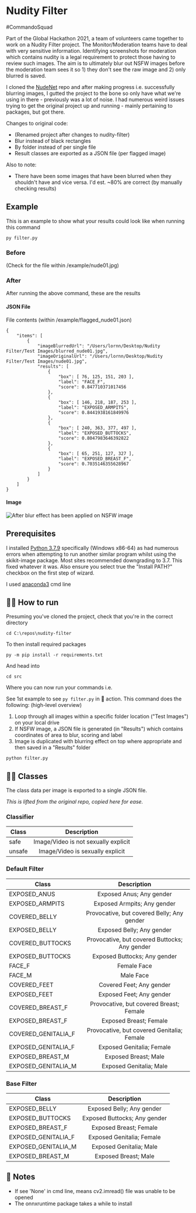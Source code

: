 # Nudity Filter

#CommandoSquad

Part of the Global Hackathon 2021, a team of volunteers came together to work on a Nudity Filter project. The Monitor/Moderation teams have to deal with very sensitive information. Identifying screenshots for moderation which contains nudity is a legal requirement to protect those having to review such images. The aim is to ultimately blur out NSFW images before the moderation team sees it so 1) they don't see the raw image and 2) only blurred is saved.

I cloned the [NudeNet](https://github.com/notAI-tech/NudeNet) repo and after making progress i.e. successfully blurring images, I gutted the project to the bone so only have what we're using in there - previously was a lot of noise. I had numerous weird issues trying to get the original project up and running - mainly pertaining to packages, but got there.

Changes to original code:

- (Renamed project after changes to nudity-filter)
- Blur instead of black rectangles
- By folder instead of per single file
- Result classes are exported as a JSON file (per flagged image)

Also to note:

- There have been some images that have been blurred when they shouldn't have and vice versa. I'd est. ~80% are correct (by manually checking results)

## Example

This is an example to show what your results could look like when running this command

```
py filter.py
```

### Before
(Check for the file within /example/nude01.jpg)

### After
After running the above command, these are the results
#### JSON File
File contents (within /example/flagged_nude01.json)

```
{
    "items": [
        {
            "imageBlurredUrl": "/Users/lornn/Desktop/Nudity Filter/Test Images/blurred_nude01.jpg",
            "imageOriginalUrl": "/Users/lornn/Desktop/Nudity Filter/Test Images/nude01.jpg",
            "results": [
                {
                    "box": [ 76, 125, 151, 203 ],
                    "label": "FACE_F",
                    "score": 0.847710371017456
                },
                {
                    "box": [ 146, 218, 187, 253 ],
                    "label": "EXPOSED_ARMPITS",
                    "score": 0.8441938161849976
                },
                {
                    "box": [ 240, 363, 377, 497 ],
                    "label": "EXPOSED_BUTTOCKS",
                    "score": 0.8047983646392822
                },
                {
                    "box": [ 65, 251, 127, 327 ],
                    "label": "EXPOSED_BREAST_F",
                    "score": 0.7035146355628967
                }
            ]
        }
    ]
}
```

#### Image

![After blur effect has been applied on NSFW image](/example/blurred_nude01.jpg)

## Prerequisites

I installed [Python 3.7.9](https://www.python.org/downloads/release/python-379/) specifically (Windows x86-64) as had numerous errors when attempting to run another similar program whilst using the skikit-image package. Most sites recommended downgrading to 3.7. This fixed whatever it was. Also ensure you select true the "Install PATH?" checkbox on the first step of wizard.

I used [anaconda3](https://www.anaconda.com/products/individual) cmd line

## 🏃‍♀️ How to run
Presuming you've cloned the project, check that you're in the correct directory

```
cd C:\repos\nudity-filter
```

To then install required packages

```
py -m pip install -r requirements.txt
```

And head into

```
cd src
```

Where you can now run your commands i.e. 

See 1st example to see `py filter.py` in 🎥 action. This command does the following: (high-level overview)

1. Loop through all images within a specific folder location ("Test Images") on your local drive
2. If NSFW image, a JSON file is generated (in "Results") which contains coordinates of area to blur, scoring and label
3. Image is duplicated with blurring effect on top where appropriate and then saved in a "Results" folder

```
python filter.py
```
 
## 👨‍🏫 Classes

The class data per image is exported to a single JSON file.

_This is lifted from the original repo, copied here for ease._

### Classifier

| Class  |  Description   |
| ------ | :----------------------------------: |
| safe   | Image/Video is not sexually explicit |
| unsafe |   Image/Video is sexually explicit   |

### Default Filter

| Class    |       Description       |
| ------------------- | :-------------------------------------------: |
| EXPOSED_ANUS        |           Exposed Anus; Any gender |
| EXPOSED_ARMPITS     |          Exposed Armpits; Any gender          |
| COVERED_BELLY       |  Provocative, but covered Belly; Any gender   |
| EXPOSED_BELLY       |           Exposed Belly; Any gender           |
| COVERED_BUTTOCKS    | Provocative, but covered Buttocks; Any gender |
| EXPOSED_BUTTOCKS    |         Exposed Buttocks; Any gender          |
| FACE_F   |       Female Face       |
| FACE_M   |        Male Face        |
| COVERED_FEET        |           Covered Feet; Any gender |
| EXPOSED_FEET        |           Exposed Feet; Any gender |
| COVERED_BREAST_F    |    Provocative, but covered Breast; Female    |
| EXPOSED_BREAST_F    | Exposed Breast; Female  |
| COVERED_GENITALIA_F |  Provocative, but covered Genitalia; Female   |
| EXPOSED_GENITALIA_F |           Exposed Genitalia; Female           |
| EXPOSED_BREAST_M    |  Exposed Breast; Male   |
| EXPOSED_GENITALIA_M | Exposed Genitalia; Male |

### Base Filter

| Class    |         Description          |
| ------------------- | :--------------------------: |
| EXPOSED_BELLY       |  Exposed Belly; Any gender   |
| EXPOSED_BUTTOCKS    | Exposed Buttocks; Any gender |
| EXPOSED_BREAST_F    |    Exposed Breast; Female    |
| EXPOSED_GENITALIA_F |  Exposed Genitalia; Female   |
| EXPOSED_GENITALIA_M |   Exposed Genitalia; Male    |
| EXPOSED_BREAST_M    |     Exposed Breast; Male     |

## 👀 Notes

- If see 'None' in cmd line, means cv2.imread() file was unable to be opened
- The onnxruntime package takes a while to install
